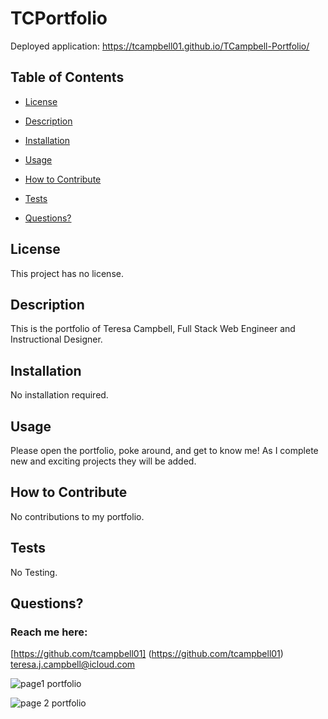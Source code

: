 # TCPortfolio


Deployed application: https://tcampbell01.github.io/TCampbell-Portfolio/

 ## Table of Contents

  * [License](#license)

  * [Description](#description)

  * [Installation](#installation)

  * [Usage](#usage)

  * [How to Contribute](#how-to-contribute)

  * [Tests](#tests)

  * [Questions?](#questions)


## License
  This project has no license.
  ## Description

 This is the portfolio of Teresa Campbell, Full Stack Web Engineer and Instructional Designer. 

  ## Installation

  No installation required. 

  ## Usage

  Please open the portfolio, poke around, and get to know me! As I complete new and exciting projects they will be added. 

  ## How to Contribute
  
  No contributions to my portfolio. 

  ## Tests
  No Testing. 

  ## Questions?

  ### Reach me here: 
  [https://github.com/tcampbell01] (https://github.com/tcampbell01)  
  teresa.j.campbell@icloud.com
  
  ![page1 portfolio](https://user-images.githubusercontent.com/93332105/153017011-2c69eb8c-8b28-4515-ba90-356c7011c8b7.jpg)


![page 2 portfolio](https://user-images.githubusercontent.com/93332105/153017036-0df4de89-b059-4d9d-89b2-1c2f8c88c2ae.jpg)
